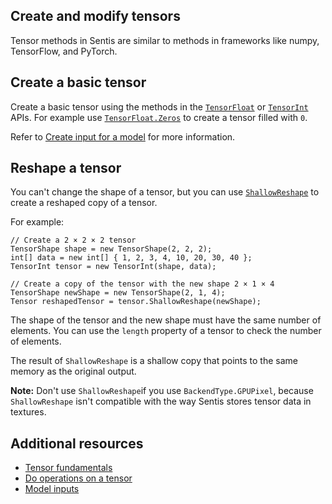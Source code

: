 ## Create and modify tensors

Tensor methods in Sentis are similar to methods in frameworks like numpy, TensorFlow, and PyTorch. 

## Create a basic tensor

Create a basic tensor using the methods in the [`TensorFloat`](xref:Unity.Sentis.TensorFloat) or [`TensorInt`](xref:Unity.Sentis.TensorInt) APIs. For example use [`TensorFloat.Zeros`](xref:Unity.Sentis.TensorFloat.Zeros(Unity.Sentis.TensorShape)) to create a tensor filled with `0`.

Refer to [Create input for a model](create-an-input-tensor.md) for more information.

## Reshape a tensor

You can't change the shape of a tensor, but you can use [`ShallowReshape`](xref:Unity.Sentis.TensorFloat.ShallowReshape(Unity.Sentis.TensorShape)) to create a reshaped copy of a tensor.

For example:

```
// Create a 2 × 2 × 2 tensor
TensorShape shape = new TensorShape(2, 2, 2);
int[] data = new int[] { 1, 2, 3, 4, 10, 20, 30, 40 };
TensorInt tensor = new TensorInt(shape, data);

// Create a copy of the tensor with the new shape 2 × 1 × 4
TensorShape newShape = new TensorShape(2, 1, 4);
Tensor reshapedTensor = tensor.ShallowReshape(newShape);
```

The shape of the tensor and the new shape must have the same number of elements. You can use the `length` property of a tensor to check the number of elements.

The result of `ShallowReshape` is a shallow copy that points to the same memory as the original output.

**Note:** Don't use `ShallowReshape`if you use `BackendType.GPUPixel`, because `ShallowReshape` isn't compatible with the way Sentis stores tensor data in textures.

## Additional resources

- [Tensor fundamentals](tensor-fundamentals.md)
- [Do operations on a tensor](do-complex-tensor-operations.md)
- [Model inputs](models-concept.md#model-inputs)

